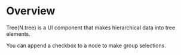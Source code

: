 Overview
===

Tree(N.tree) is a UI component that makes hierarchical data into tree elements.

<p class="alert">You can append a checkbox to a node to make group selections.</p>